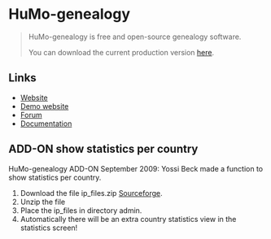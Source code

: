 # HuMo-genealogy

>
> HuMo-genealogy is free and open-source genealogy software.
>
> You can download the current production version [here](https://github.com/HuubMons/HuMo-genealogy/).
>

## Links

- [Website](https://humo-gen.com)
- [Demo website](https://humo-gen.com/humo-gen/)
- [Forum](https://humo-gen.com/genforum/)
- [Documentation](https://sourceforge.net/projects/humo-gen/files/HuMo-gen_Manual/)

## ADD-ON show statistics per country

HuMo-genealogy ADD-ON
September 2009: Yossi Beck made a function to show statistics per country.
1) Download the file ip_files.zip [Sourceforge](https://sourceforge.net/projects/humo-gen/files/HuMo-gen_EXTENSIONS/).
2) Unzip the file
3) Place the ip_files in directory admin.
4) Automatically there will be an extra country statistics view in the statistics screen!